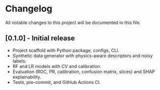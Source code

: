 # Changelog

All notable changes to this project will be documented in this file.

## [0.1.0] - Initial release
- Project scaffold with Python package, configs, CLI.
- Synthetic data generator with physics-aware descriptors and noisy labels.
- RF and LR models with CV and calibration.
- Evaluation (ROC, PR, calibration, confusion matrix, slices) and SHAP explainability.
- Tests, pre-commit, and GitHub Actions CI.
